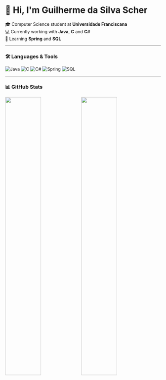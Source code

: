 # 👋 Hi, I'm Guilherme da Silva Scher

🎓 Computer Science student at **Universidade Franciscana**<br>
💻 Currently working with **Java**, **C** and **C#**<br>
🌱 Learning **Spring** and **SQL**

---

### 🛠️ Languages & Tools

![Java](https://img.shields.io/badge/Java-%23ED8B00?style=for-the-badge&logo=openjdk&logoColor=white)
![C](https://img.shields.io/badge/C-%2300599C?style=for-the-badge&logo=c&logoColor=white)
![C#](https://img.shields.io/badge/C%23-%23239120?style=for-the-badge&logo=c-sharp&logoColor=white)
![Spring](https://img.shields.io/badge/Spring-%236DB33F?style=for-the-badge&logo=spring&logoColor=white)
![SQL](https://img.shields.io/badge/SQL-%2300758F?style=for-the-badge&logo=mysql&logoColor=white)

---

### 📊 GitHub Stats

<p align="left">
  <img src="https://github-readme-stats.vercel.app/api?username=schergds&show_icons=true&hide_title=true&hide_rank=true&include_all_commits=true&count_private=true&theme=default" width="48%" />
  <img src="https://github-readme-streak-stats.herokuapp.com?user=schergds&theme=default" width="48%" />
</p>
